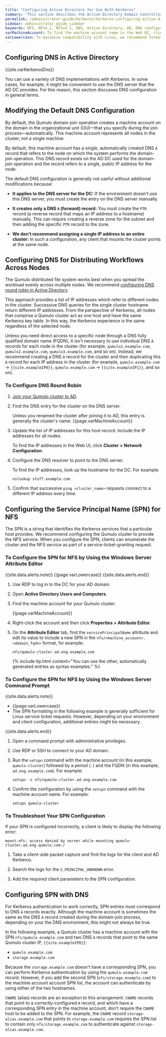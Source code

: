 ```yaml
---
title: "Configuring Active Directory for Use With Kerberos"
summary: "This section describes the Active Directory Domain Controller (DC) configuration changes necessary for enabling NFSv4.1 with Kerberos."
permalink: /administrator-guide/kerberos/kerberos-configuring-active-directory.html
sidebar: administrator_guide_sidebar
keywords: NFS, NFS4.1, NFSv4.1, DNS, Active Directory, AD, DNS configuration, DNS, A record, PTR record, distributed load, distributing load, round robin, DNS round robin, SPN
varMachineAccount: To find the machine account name in the Web UI, click **Cluster > Active Directory** and note the name under **Machine Account**.
varLowercase: To maximize compatibility with Linux, we recommend formatting SPN entries in lowercase.
---
```


## Configuring DNS in Active Directory
{{site.varKerberosDns}}

You can use a variety of DNS implementations with Kerberos. In some cases, for example, it might be convenient to use the DNS server that the AD DC provides. For this reason, this section discusses DNS configuration in general terms.


## Modifying the Default DNS Configuration
By default, the Qumulo domain-join operation creates a machine account on the domain in the organizational unit (OU)&mdash;that you specify during the join process&mdash;automatically. This machine account represents all nodes in the cluster, not a single machine.

By default, this machine account has a single, automatically created DNS `A` record that refers to the node on which the system performs the domain-join operation. This DNS record exists on the AD DC used for the domain-join operation and the record refers to a single, public IP address for the node.

The default DNS configuration is generally not useful without additional modifications because:

* **It applies to the DNS server for the DC:** If the environment doesn't use this DNS server, you must create the entry on the DNS server manually.

* **It creates only a DNS `A` (forward) record:** You must create the `PTR` record (a reverse record that maps an IP address to a hostname) manually. This can require creating a reverse zone for the subnet and then adding the specific `PTR` record to the zone.

* **We don't recommend assigning a single IP address to an entire cluster:** In such a configuration, any client that mounts the cluster points at the same node.


## Configuring DNS for Distributing Workflows Across Nodes
The Qumulo distributed file system works best when you spread the workload evenly across multiple nodes. We recommend [configuring DNS round robin in Active Directory](https://care.qumulo.com/hc/en-us/articles/115007926128).

This approach provides a list of IP addresses which refer to different nodes in the cluster. Successive DNS queries for the single cluster hostname return different IP addresses. From the perspective of Kerberos, all nodes that comprise a Qumulo cluster act as one host and have the same Kerberos key table. In this way, the Kerberos experience is the same regardless of the selected node.

Unless you need direct access to a specific node through a DNS fully qualified domain name (FQDN), it isn't necessary to use individual DNS `A` records for each node in the cluster (for example, `qumulo1.example.com`, `qumulo2.example.com`, `qumulo3.example.com`, and so on). Instead, we recommend creating a DNS `A` record for the cluster and then duplicating this `A` record for each IP address in the cluster (for example, `qumulo.example.com` &rarr; `{{site.exampleIP0}}`, `qumulo.example.com` &rarr; `{{site.exampleIP1}}`, and so on).

### To Configure DNS Round Robin
1. [Join your Qumulo cluster to AD](kerberos-prerequisites-joining-cluster-active-directory.md).

1. Find the DNS entry for the cluster on the DNS server.

   Unless you renamed the cluster after joining it to AD, this entry is generally the cluster's name. {{page.varMachineAccount}}

1. Update the list of IP addresses for this host record. Include the IP addresses for all nodes.

   To find the IP addresses in the Web UI, click **Cluster > Network Configuration**.

1. Configure the DNS resolver to point to the DNS server.

   To find the IP addresses, look up the hostname for the DC. For example:
   
   ```bash
   nslookup stuff.example.com
   ```

1. Confirm that successive `ping <cluster_name>` requests connect to a different IP address every time.


## Configuring the Service Principal Name (SPN) for NFS
The SPN is a string that identifies the Kerberos services that a particular host provides. We recommend configuring the Qumulo cluster to provide the NFS service. When you configure the SPN, clients can enumerate the cluster and the NFS service as part of a service-ticket-granting request. 

### To Configure the SPN for NFS by Using the Windows Server Attribute Editor
{{site.data.alerts.note}}
{{page.varLowercase}}
{{site.data.alerts.end}}

1. Use RDP to log in to the DC for your AD domain.

1. Open **Active Directory Users and Computers**.

1. Find the machine account for your Qumulo cluster.

   {{page.varMachineAccount}}

1. Right-click the account and then click **Properties > Attribute Editor**.

1. On the **Attribute Editor** tab, find the `servicePrincipalName` attribute and edit its value to include a new SPN in the `nfs/<machine_account>.<domain_fqdn>` format, for example:

   ```
   nfs/qumulo-cluster.ad.eng.example.com
   ```

   {% include tip.html content="You can use the other, automatically generated entries as syntax examples." %}

### To Configure the SPN for NFS by Using the Windows Server Command Prompt
{{site.data.alerts.note}}
<ul>
  <li>{{page.varLowercase}}</li>
  <li>The SPN formatting in the following example is generally sufficient for Linux service ticket requests. However, depending on your environment and client configuration, additional entries might be necessary.</li>
</ul>
{{site.data.alerts.end}}

1. Open a command prompt with administrative privileges.

1. Use RDP or SSH to connect to your AD domain.

1. Run the `setspn` command with the machine account (in this example, `qumulo-cluster`) followed by a period (`.`) and the FQDN (in this example, `ad.eng.example.com`). For example:

   ```
   setspn -s nfs/qumulo-cluster.ad.eng.example.com
   ```

1. Confirm the configuration by using the `setspn` command with the machine account name. For example:

   ```
   setspn qumulo-cluster
   ```

### To Troubleshoot Your SPN Configuration
If your SPN is configured incorrectly, a client is likely to display the following error:

```
mount.nfs: access denied by server while mounting qumulo-cluster.ad.eng.qumulo.com:/
```

1. Take a client-side packet capture and find the logs for the client and AD Kerberos.

1. Search the logs for the `S_PRINCIPAL_UNKNOWN` error.

1. Add the required client parameters to the SPN configuration.


## Configuring SPN with DNS
For Kerberos authentication to work correctly, SPN entries must correspond to DNS `A` records exactly. Although the machine account is sometimes the same as the DNS `A` record created during the domain-join process, depending on your the DNS environment, this might not always be true.

In the following example, a Qumulo cluster has a machine account with the SPN `nfs/qumulo.example.com` and two DNS `A` records that point to the same Qumulo cluster IP, `{{site.exampleIP0}}`:
* `qumulo.example.com`
* `storage.example.com`

Because the `storage.example.com` doesn't have a corresponding SPN, you can perform Kerberos authentication by using the `qumulo.example.com` record. However, if you add the second SPN (`nfs/storage.example.com`) to the machine account account SPN list, the account can authenticate by using either of the two hostnames.

`CNAME` (alias) records are an exception to this arrangement. `CNAME` records that point to a correctly-configured `A` record, and which have a corresponding SPN entry in the machine account, don't require the `CNAME` host to be added to the SPN. For example, the `CNAME` record `storage-alias.example.com` that points to `storage.example.com` requires the SPN list to contain only `nfs/storage.example.com` to authenticate against `storage-alias.example.com`.
